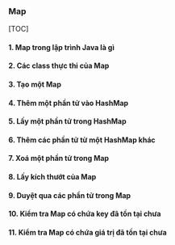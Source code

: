 ### **Map**

[TOC]



#### 1. Map trong lập trình Java là gì 



#### 2. Các class thực thi của Map 



#### 3. Tạo một Map 



#### 4. Thêm một phần tử vào HashMap 



#### 5. Lấy một phần tử trong HashMap 



#### 6. Thêm các phần tử từ một HashMap khác 



#### 7. Xoá một phần tử trong Map 



#### 8. Lấy kích thướt của Map 



#### 9. Duyệt qua các phần tử trong Map 



#### 10. Kiểm tra Map có chứa key đã tồn tại chưa 



#### 11. Kiểm tra Map có chứa giá trị đã tồn tại chưa